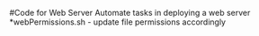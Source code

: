 #Code for Web Server
Automate tasks in deploying a web server
*webPermissions.sh - update file permissions accordingly

